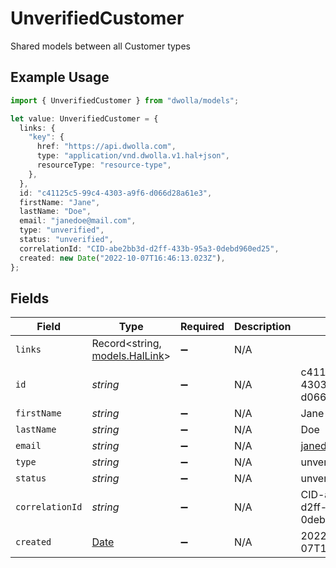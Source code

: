 # UnverifiedCustomer

Shared models between all Customer types

## Example Usage

```typescript
import { UnverifiedCustomer } from "dwolla/models";

let value: UnverifiedCustomer = {
  links: {
    "key": {
      href: "https://api.dwolla.com",
      type: "application/vnd.dwolla.v1.hal+json",
      resourceType: "resource-type",
    },
  },
  id: "c41125c5-99c4-4303-a9f6-d066d28a61e3",
  firstName: "Jane",
  lastName: "Doe",
  email: "janedoe@mail.com",
  type: "unverified",
  status: "unverified",
  correlationId: "CID-abe2bb3d-d2ff-433b-95a3-0debd960ed25",
  created: new Date("2022-10-07T16:46:13.023Z"),
};
```

## Fields

| Field                                                                                         | Type                                                                                          | Required                                                                                      | Description                                                                                   | Example                                                                                       |
| --------------------------------------------------------------------------------------------- | --------------------------------------------------------------------------------------------- | --------------------------------------------------------------------------------------------- | --------------------------------------------------------------------------------------------- | --------------------------------------------------------------------------------------------- |
| `links`                                                                                       | Record<string, [models.HalLink](../models/hallink.md)>                                        | :heavy_minus_sign:                                                                            | N/A                                                                                           |                                                                                               |
| `id`                                                                                          | *string*                                                                                      | :heavy_minus_sign:                                                                            | N/A                                                                                           | c41125c5-99c4-4303-a9f6-d066d28a61e3                                                          |
| `firstName`                                                                                   | *string*                                                                                      | :heavy_minus_sign:                                                                            | N/A                                                                                           | Jane                                                                                          |
| `lastName`                                                                                    | *string*                                                                                      | :heavy_minus_sign:                                                                            | N/A                                                                                           | Doe                                                                                           |
| `email`                                                                                       | *string*                                                                                      | :heavy_minus_sign:                                                                            | N/A                                                                                           | janedoe@mail.com                                                                              |
| `type`                                                                                        | *string*                                                                                      | :heavy_minus_sign:                                                                            | N/A                                                                                           | unverified                                                                                    |
| `status`                                                                                      | *string*                                                                                      | :heavy_minus_sign:                                                                            | N/A                                                                                           | unverified                                                                                    |
| `correlationId`                                                                               | *string*                                                                                      | :heavy_minus_sign:                                                                            | N/A                                                                                           | CID-abe2bb3d-d2ff-433b-95a3-0debd960ed25                                                      |
| `created`                                                                                     | [Date](https://developer.mozilla.org/en-US/docs/Web/JavaScript/Reference/Global_Objects/Date) | :heavy_minus_sign:                                                                            | N/A                                                                                           | 2022-10-07T16:46:13.023Z                                                                      |